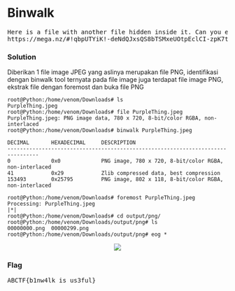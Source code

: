 <h1><b>Binwalk</h1></b>
<pre>
Here is a file with another file hidden inside it. Can you extract it? 
https://mega.nz/#!qbpUTYiK!-deNdQJxsQS8bTSMxeUOtpEclCI-zpK7tbJiKV0tXYY
</pre>
</b><h3>Solution</h3></b>
<p>Diberikan 1 file image JPEG yang aslinya merupakan file PNG, identifikasi dengan binwalk tool ternyata pada file image juga terdapat file image PNG, ekstrak file dengan foremost dan buka file PNG</p>

```console
root@Python:/home/venom/Downloads# ls
PurpleThing.jpeg
root@Python:/home/venom/Downloads# file PurpleThing.jpeg 
PurpleThing.jpeg: PNG image data, 780 x 720, 8-bit/color RGBA, non-interlaced 
root@Python:/home/venom/Downloads# binwalk PurpleThing.jpeg 

DECIMAL       HEXADECIMAL     DESCRIPTION
--------------------------------------------------------------------------------
0             0x0             PNG image, 780 x 720, 8-bit/color RGBA, non-interlaced
41            0x29            Zlib compressed data, best compression
153493        0x25795         PNG image, 802 x 118, 8-bit/color RGBA, non-interlaced

root@Python:/home/venom/Downloads# foremost PurpleThing.jpeg 
Processing: PurpleThing.jpeg
|*|
root@Python:/home/venom/Downloads# cd output/png/
root@Python:/home/venom/Downloads/output/png# ls
00000000.png  00000299.png
root@Python:/home/venom/Downloads/output/png# eog *
```
<p align='center'>
  <img src='https://github.com/enomarozi/Writeup-CTF_Online/blob/master/CTFlearn/Forensics/Images/00000299.png'>
</p>
</b><h3>Flag</h3></b>
<pre>
ABCTF{b1nw4lk_is_us3ful}
</pre>
